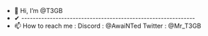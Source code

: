 - 👋 Hi, I’m @T3GB
- ✔ -------------------------------------------------------------
- 📫 How to reach me : Discord : @AwaiNTed Twitter : @Mr_T3GB
<!---
T3GB/T3GB is a ✨ special ✨ repository because its `README.md` (this file) appears on your GitHub profile.
You can click the Preview link to take a look at your changes.
--->
